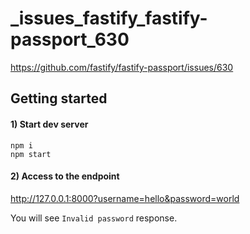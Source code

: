_issues_fastify_fastify-passport_630
===

https://github.com/fastify/fastify-passport/issues/630

## Getting started

#### 1) Start dev server

```
npm i
npm start
```

#### 2) Access to the endpoint

http://127.0.0.1:8000?username=hello&password=world

You will see `Invalid password` response.
